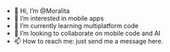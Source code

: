 - 👋 Hi, I’m @Moralita
- 👀 I’m interested in mobile apps
- 🌱 I’m currently learning multiplatform code
- 💞️ I’m looking to collaborate on mobile code and AI
- 📫 How to reach me: just send me a message here.

<!---
Moralita/Moralita is a ✨ special ✨ repository because its `README.md` (this file) appears on your GitHub profile.
You can click the Preview link to take a look at your changes.
--->
